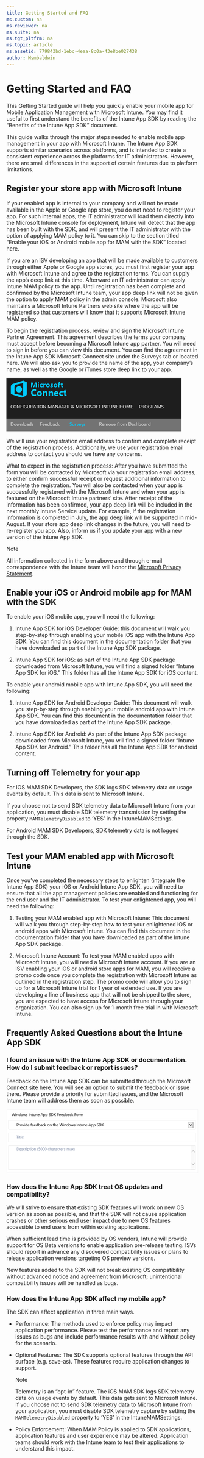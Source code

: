 ```yaml
---
title: Getting Started and FAQ
ms.custom: na
ms.reviewer: na
ms.suite: na
ms.tgt_pltfrm: na
ms.topic: article
ms.assetid: 779843bd-1ebc-4eaa-8c0a-43e8be027438
author: Msmbaldwin
---
```

# Getting Started and FAQ
This Getting Started guide will help you quickly enable your mobile app for Mobile Application Management with Microsoft Intune. You may find it useful to first understand the benefits of the Intune App SDK by reading the “Benefits of the Intune App SDK” document.

This guide walks through the major steps needed to enable mobile app management in your app with Microsoft Intune. The Intune App SDK supports similar scenarios across platforms, and is intended to create a consistent experience across the platforms for IT administrators. However, there are small differences in the support of certain features due to platform limitations.

## Register your store app with Microsoft Intune
If your enabled app is internal to your company and will not be made available in the Apple or Google app store, you do not need to register your app. For such internal apps, the IT administrator will load them directly into the Microsoft Intune console for deployment, Intune will detect that the app has been built with the SDK, and will present the IT administrator with the option of applying MAM policy to it. You can skip to the section titled “Enable your iOS or Android mobile app for MAM with the SDK” located here.

If you are an ISV developing an app that will be made available to customers through either Apple or Google app stores, you must first register your app with Microsoft Intune and agree to the registration terms. You can supply the app’s deep link at this time. Afterward an IT administrator can apply Intune MAM policy to the app. Until registration has been complete and confirmed by the Microsoft Intune team, your app deep link will not be given the option to apply MAM policy in the admin console. Microsoft also maintains a Microsoft Intune Partners web site where the app will be registered so that customers will know that it supports Microsoft Intune MAM policy.

To begin the registration process, review and sign the Microsoft Intune Partner Agreement. This agreement describes the terms your company must accept before becoming a Microsoft Intune app partner. You will need to sign in before you can view this document. You can find the agreement in the Intune App SDK Microsoft Connect site under the Surveys tab or located here. We will also ask you to provide the name of the app, your company’s name, as well as the Google or iTunes store deep link to your app.

![](../Image/Microsoft_Connect.png)

We will use your registration email address to confirm and complete receipt of the registration process. Additionally, we use your registration email address to contact you should we have any concerns.

What to expect in the registration process: After you have submitted the form you will be contacted by
Microsoft via your registration email address, to either confirm successful receipt or request additional
information to complete the registration. You will also be contacted when your app is successfully
registered with the Microsoft Intune and when your app is featured on the Microsoft Intune partners’
site.
After receipt of the information has been confirmed, your app deep link will be included in the next
monthly Intune Service update. For example, if the registration information is completed in July, the app
deep link will be supported in mid-August.
If your store app deep link changes in the future, you will need to re-register you app. Also, inform us if
you update your app with a new version of the Intune App SDK.

> [!NOTE]
> All information collected in the form above and through e-mail correspondence with the Intune
> team will honor the [Microsoft Privacy Statement](http://www.microsoft.com/en-us/privacystatement/default.aspx).

## Enable your iOS or Android mobile app for MAM with the SDK
To enable your iOS mobile app, you will need the following:

1.  Intune App SDK for iOS Developer Guide: this document will walk you step-by-step through
    enabling your mobile iOS app with the Intune App SDK. You can find this document in the
    documentation folder that you have downloaded as part of the Intune App SDK package.

2.  Intune App SDK for iOS: as part of the Intune App SDK package downloaded from Microsoft
    Intune, you will find a signed folder “Intune App SDK for iOS.” This folder has all the Intune App
    SDK for iOS content.

To enable your android mobile app with Intune App SDK, you will need the following:

1.  Intune App SDK for Android Developer Guide: This document will walk you step-by-step
    through enabling your mobile android app with Intune App SDK. You can find this document in
    the documentation folder that you have downloaded as part of the Intune App SDK package.

2.  Intune App SDK for Android: As part of the Intune App SDK package downloaded from
    Microsoft Intune, you will find a signed folder “Intune App SDK for Android.” This folder has all
    the Intune App SDK for android content.

## Turning off Telemetry for your app
For IOS MAM SDK Developers, the SDK logs SDK telemetry data on usage events by default. This data is
sent to Microsoft Intune.

If you choose not to send SDK telemetry data to Microsoft Intune from your application, you must
disable SDK telemetry transmission by setting the property `MAMTelemetryDisabled` to ‘YES’ in
the IntuneMAMSettings.

For Android MAM SDK Developers, SDK telemetry data is not logged through the SDK.

## Test your MAM enabled app with Microsoft Intune
Once you’ve completed the necessary steps to enlighten (integrate the Intune App SDK) your iOS or Android Intune App SDK, you will need to ensure that all the app management policies are enabled and functioning for the end user and the IT administrator. To test your enlightened app, you will need the following:

1.  Testing your MAM enabled app with Microsoft Intune: This document will walk you through step-by-step how to test your enlightened iOS or android apps with Microsoft Intune. You can find this document in the documentation folder that you have downloaded as part of the Intune App SDK package.

2.  Microsoft Intune Account: To test your MAM enabled apps with Microsoft Intune, you will need a Microsoft Intune account. If you are an ISV enabling your iOS or android store apps for MAM, you will receive a promo code once you complete the registration with Microsoft Intune as outlined in the registration step. The promo code will allow you to sign up for a Microsoft Intune trial for 1 year of extended use. If you are developing a line of business app that will not be shipped to the store, you are expected to have access for Microsoft Intune through your organization. You can also sign up for 1-month free trial in with Microsoft Intune.

## Frequently Asked Questions about the Intune App SDK

### I found an issue with the Intune App SDK or documentation. How do I submit feedback or report issues?
Feedback on the Intune App SDK can be submitted through the Microsoft Connect site here. You will see an option to submit the feedback or issue there. Please provide a priority for submitted issues, and the Microsoft Intune team will address them as soon as possible.

![](../Image/App_Feedback_Form.png)

### How does the Intune App SDK treat OS updates and compatibility?
We will strive to ensure that existing SDK features will work on new OS version as soon as possible, and that the SDK will not cause application crashes or other serious end user impact due to new OS features accessible to end users from within existing applications.

When sufficient lead time is provided by OS vendors, Intune will provide support for OS Beta versions to enable application pre-release testing. ISVs should report in advance any discovered compatibility issues or plans to release application versions targeting OS preview versions.

New features added to the SDK will not break existing OS compatibility without advanced notice and agreement from Microsoft; unintentional compatibility issues will be handled as bugs.

### How does the Intune App SDK affect my mobile app?
The SDK can affect application in three main ways.

-   Performance: The methods used to enforce policy may impact application performance. Please test the performance and report any issues as bugs and include performance results with and without policy for the scenario.

-   Optional Features: The SDK supports optional features through the API surface (e.g. save-as). These features require application changes to support.

    > [!NOTE]
    > Telemetry is an “opt-in” feature. The iOS MAM SDK logs SDK telemetry data on usage events by default. This data gets sent to Microsoft Intune. If you choose not to send SDK telemetry data to Microsoft Intune from your application, you must disable SDK telemetry capture by setting the `MAMTelemetryDisabled` property to ‘YES’ in the IntuneMAMSettings.

-   Policy Enforcement: When MAM Policy is applied to SDK applications, application features and user experience may be altered. Application teams should work with the Intune team to test their applications to understand this impact.

